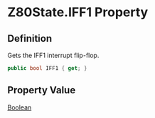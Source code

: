 # Z80State.IFF1 Property
## Definition

Gets the IFF1 interrupt flip-flop.

```c#
public bool IFF1 { get; }
```

## Property Value

[Boolean](https://learn.microsoft.com/en-gb/dotnet/api/System.Boolean)
